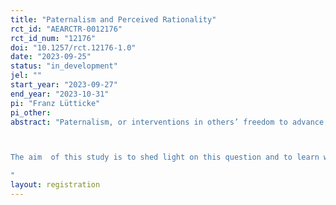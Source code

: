 ```yaml
---
title: "Paternalism and Perceived Rationality"
rct_id: "AEARCTR-0012176"
rct_id_num: "12176"
doi: "10.1257/rct.12176-1.0"
date: "2023-09-25"
status: "in_development"
jel: ""
start_year: "2023-09-27"
end_year: "2023-10-31"
pi: "Franz Lütticke"
pi_other:
abstract: "Paternalism, or interventions in others’ freedom to advance their own welfare, is at the center of a long-standing debate in philosophy, politics, medicine, and other fields. Recently, researchers started to experimentally investigate when and why individuals are willing to intervene in others’ autonomy. A so far largely unexplored area in this line of research concerns the question of whether the willingness to intervene in others’ freedom depends on the personal traits and characteristics of the decision maker.

The aim  of this study is to shed light on this question and to learn whether and in what circumstances individuals act paternalistically, depending on the (perceived) rationality of decision-makers. We design a controlled online experiment to study our research questions.
"
layout: registration
---
```


